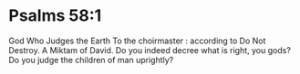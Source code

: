 # Psalms 58:1

God Who Judges the Earth To the choirmaster : according to Do Not Destroy. A Miktam of David. Do you indeed decree what is right, you gods? Do you judge the children of man uprightly?
